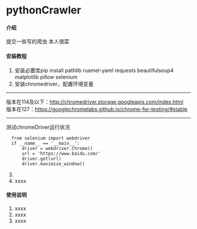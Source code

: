 # pythonCrawler

#### 介绍
提交一些写的爬虫
本人很菜


#### 安装教程

1.  安装必要库pip install pathlib ruamel-yaml requests beautifulsoup4 matplotlib pillow selenium
2.  安装chromedriver，配置环境变量
___
版本在114及以下：http://chromedriver.storage.googleapis.com/index.html  
版本在127：https://googlechromelabs.github.io/chrome-for-testing/#stable  
___
测试chromeDriver运行状况
``` 
  from selenium import webdriver
  if __name__ == '__main__':
      driver = webdriver.Chrome()
      url = 'https://www.baidu.com/'
      driver.get(url)
      driver.maximize_window()
```
3.  
4.  xxxx

#### 使用说明

1.  xxxx
3.  xxxx
4.  xxxx

